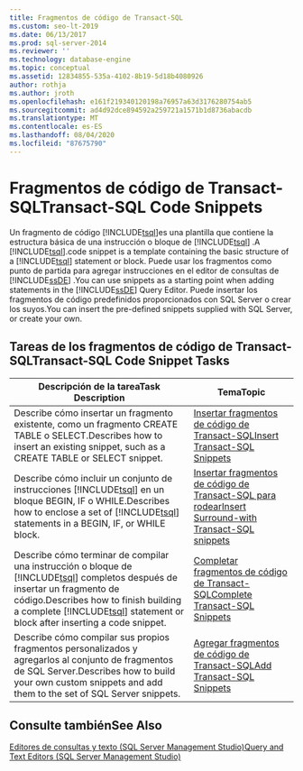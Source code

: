 ```yaml
---
title: Fragmentos de código de Transact-SQL
ms.custom: seo-lt-2019
ms.date: 06/13/2017
ms.prod: sql-server-2014
ms.reviewer: ''
ms.technology: database-engine
ms.topic: conceptual
ms.assetid: 12834855-535a-4102-8b19-5d18b4080926
author: rothja
ms.author: jroth
ms.openlocfilehash: e161f219340120198a76957a63d3176280754ab5
ms.sourcegitcommit: ad4d92dce894592a259721a1571b1d8736abacdb
ms.translationtype: MT
ms.contentlocale: es-ES
ms.lasthandoff: 08/04/2020
ms.locfileid: "87675790"
---
```

# <a name="transact-sql-code-snippets"></a><span data-ttu-id="a2615-102">Fragmentos de código de Transact-SQL</span><span class="sxs-lookup"><span data-stu-id="a2615-102">Transact-SQL Code Snippets</span></span>
  <span data-ttu-id="a2615-103">Un fragmento de código [!INCLUDE[tsql](../../includes/tsql-md.md)]es una plantilla que contiene la estructura básica de una instrucción o bloque de [!INCLUDE[tsql](../../includes/tsql-md.md)] .</span><span class="sxs-lookup"><span data-stu-id="a2615-103">A [!INCLUDE[tsql](../../includes/tsql-md.md)].code snippet is a template containing the basic structure of a [!INCLUDE[tsql](../../includes/tsql-md.md)] statement or block.</span></span> <span data-ttu-id="a2615-104">Puede usar los fragmentos como punto de partida para agregar instrucciones en el editor de consultas de [!INCLUDE[ssDE](../../includes/ssde-md.md)] .</span><span class="sxs-lookup"><span data-stu-id="a2615-104">You can use snippets as a starting point when adding statements in the [!INCLUDE[ssDE](../../includes/ssde-md.md)] Query Editor.</span></span> <span data-ttu-id="a2615-105">Puede insertar los fragmentos de código predefinidos proporcionados con SQL Server o crear los suyos.</span><span class="sxs-lookup"><span data-stu-id="a2615-105">You can insert the pre-defined snippets supplied with SQL Server, or create your own.</span></span>  
  
## <a name="transact-sql-code-snippet-tasks"></a><span data-ttu-id="a2615-106">Tareas de los fragmentos de código de Transact-SQL</span><span class="sxs-lookup"><span data-stu-id="a2615-106">Transact-SQL Code Snippet Tasks</span></span>  
  
|<span data-ttu-id="a2615-107">Descripción de la tarea</span><span class="sxs-lookup"><span data-stu-id="a2615-107">Task Description</span></span>|<span data-ttu-id="a2615-108">Tema</span><span class="sxs-lookup"><span data-stu-id="a2615-108">Topic</span></span>|  
|----------------------|-----------|  
|<span data-ttu-id="a2615-109">Describe cómo insertar un fragmento existente, como un fragmento CREATE TABLE o SELECT.</span><span class="sxs-lookup"><span data-stu-id="a2615-109">Describes how to insert an existing snippet, such as a CREATE TABLE or SELECT snippet.</span></span>|[<span data-ttu-id="a2615-110">Insertar fragmentos de código de Transact-SQL</span><span class="sxs-lookup"><span data-stu-id="a2615-110">Insert Transact-SQL Snippets</span></span>](insert-transact-sql-snippets.md)|  
|<span data-ttu-id="a2615-111">Describe cómo incluir un conjunto de instrucciones [!INCLUDE[tsql](../../includes/tsql-md.md)] en un bloque BEGIN, IF o WHILE.</span><span class="sxs-lookup"><span data-stu-id="a2615-111">Describes how to enclose a set of [!INCLUDE[tsql](../../includes/tsql-md.md)] statements in a BEGIN, IF, or WHILE block.</span></span>|[<span data-ttu-id="a2615-112">Insertar fragmentos de código de Transact-SQL para rodear</span><span class="sxs-lookup"><span data-stu-id="a2615-112">Insert Surround-with Transact-SQL snippets</span></span>](insert-surround-with-transact-sql-snippets.md)|  
|<span data-ttu-id="a2615-113">Describe cómo terminar de compilar una instrucción o bloque de [!INCLUDE[tsql](../../includes/tsql-md.md)] completos después de insertar un fragmento de código.</span><span class="sxs-lookup"><span data-stu-id="a2615-113">Describes how to finish building a complete [!INCLUDE[tsql](../../includes/tsql-md.md)] statement or block after inserting a code snippet.</span></span>|[<span data-ttu-id="a2615-114">Completar fragmentos de código de Transact-SQL</span><span class="sxs-lookup"><span data-stu-id="a2615-114">Complete Transact-SQL Snippets</span></span>](complete-transact-sql-snippets.md)|  
|<span data-ttu-id="a2615-115">Describe cómo compilar sus propios fragmentos personalizados y agregarlos al conjunto de fragmentos de SQL Server.</span><span class="sxs-lookup"><span data-stu-id="a2615-115">Describes how to build your own custom snippets and add them to the set of SQL Server snippets.</span></span>|[<span data-ttu-id="a2615-116">Agregar fragmentos de código de Transact-SQL</span><span class="sxs-lookup"><span data-stu-id="a2615-116">Add Transact-SQL Snippets</span></span>](add-transact-sql-snippets.md)|  
  
## <a name="see-also"></a><span data-ttu-id="a2615-117">Consulte también</span><span class="sxs-lookup"><span data-stu-id="a2615-117">See Also</span></span>  
 [<span data-ttu-id="a2615-118">Editores de consultas y texto &#40;SQL Server Management Studio&#41;</span><span class="sxs-lookup"><span data-stu-id="a2615-118">Query and Text Editors &#40;SQL Server Management Studio&#41;</span></span>](../scripting/query-and-text-editors-sql-server-management-studio.md)  
  
  
